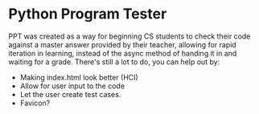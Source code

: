 Python Program Tester
=====================

PPT was created as a way for beginning CS students to check their code against a master answer provided by their teacher, allowing for rapid iteration in learning, instead of the async method of handing it in and waiting for a grade.
There's still a lot to do, you can help out by:

 - Making index.html look better (HCI)
 - Allow for user input to the code
 - Let the user create test cases.
 - Favicon?